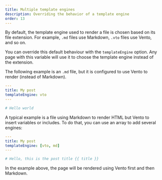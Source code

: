 ```yaml
---
title: Multiple template engines
description: Overriding the behavior of a template engine
order: 13
---
```


By default, the template engine used to render a file is chosen based on its
file extension. For example, `.md` files use Markdown, `.vto` files use Vento,
and so on.

You can override this default behaviour with the `templateEngine` option. Any
page with this variable will use it to choose the template engine instead of the
extension.

The following example is an `.md` file, but it is configured to use Vento to
render (instead of Markdown).

```yml
---
title: My post
templateEngine: vto
---

# Hello world
```

A typical example is a file using Markdown to render HTML but Vento to insert
variables or includes. To do that, you can use an array to add several engines:

```yml
---
title: My post
templateEngine: [vto, md]
---

# Hello, this is the post title {{ title }}
```

In the example above, the page will be rendered using Vento first and then
Markdown.
